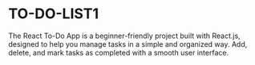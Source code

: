 # TO-DO-LIST1
The React To-Do App is a beginner-friendly project built with React.js, designed to help you manage tasks in a simple and organized way. Add, delete, and mark tasks as completed with a smooth user interface.
